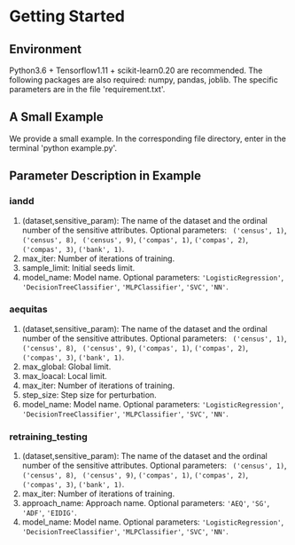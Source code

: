 # Getting Started

## Environment

Python3.6 + Tensorflow1.11 + scikit-learn0.20 are recommended. The following packages are also required: numpy, pandas, joblib. The specific parameters are in the file 'requirement.txt'.

## A Small Example

We provide a small example. In the corresponding file directory, enter in the terminal 'python example.py'.

## Parameter Description in Example
### iandd
1. (dataset,sensitive_param): The name of the dataset and the ordinal number of the sensitive attributes. Optional parameters: ` ('census', 1)`, `('census', 8)`, ` ('census', 9)`, `('compas', 1)`, `('compas', 2)`, `('compas', 3)`, `('bank', 1)`.
2. max_iter: Number of iterations of training.
3. sample_limit: Initial seeds limit.
4. model_name: Model name. Optional parameters: `'LogisticRegression'`, `'DecisionTreeClassifier'`, `'MLPClassifier'`, `'SVC'`, `'NN'`.

### aequitas
1. (dataset,sensitive_param): The name of the dataset and the ordinal number of the sensitive attributes. Optional parameters: ` ('census', 1)`, `('census', 8)`, ` ('census', 9)`, `('compas', 1)`, `('compas', 2)`, `('compas', 3)`, `('bank', 1)`.
2. max_global: Global limit.
3. max_loacal: Local limit.
4. max_iter: Number of iterations of training.
5. step_size: Step size for perturbation.
6. model_name: Model name. Optional parameters: `'LogisticRegression'`, `'DecisionTreeClassifier'`, `'MLPClassifier'`, `'SVC'`, `'NN'`.

### retraining_testing
1. (dataset,sensitive_param): The name of the dataset and the ordinal number of the sensitive attributes. Optional parameters: ` ('census', 1)`, `('census', 8)`, ` ('census', 9)`, `('compas', 1)`, `('compas', 2)`, `('compas', 3)`, `('bank', 1)`.
2. max_iter: Number of iterations of training.
3. approach_name: Approach name. Optional parameters: `'AEQ'`, `'SG'`, `'ADF'`, `'EIDIG'`.
4. model_name: Model name. Optional parameters: `'LogisticRegression'`, `'DecisionTreeClassifier'`, `'MLPClassifier'`, `'SVC'`, `'NN'`.